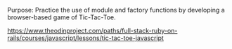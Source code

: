 Purpose: Practice the use of module and factory functions by developing a browser-based game of Tic-Tac-Toe.

https://www.theodinproject.com/paths/full-stack-ruby-on-rails/courses/javascript/lessons/tic-tac-toe-javascript


